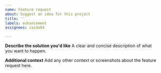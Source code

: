 ```yaml
---
name: Feature request
about: Suggest an idea for this project
title: ''
labels: enhancement
assignees: zaida04

---
```


**Describe the solution you'd like**
A clear and concise description of what you want to happen.

**Additional context**
Add any other context or screenshots about the feature request here.
